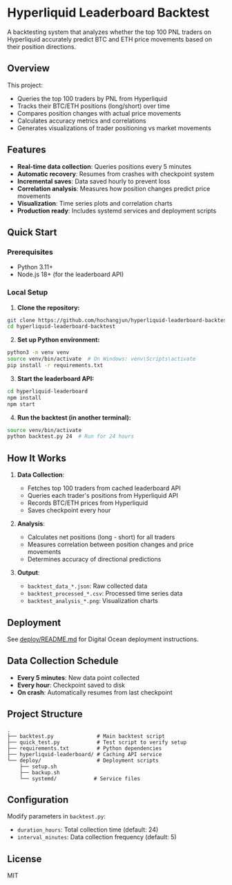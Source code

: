 # Hyperliquid Leaderboard Backtest

A backtesting system that analyzes whether the top 100 PNL traders on Hyperliquid accurately predict BTC and ETH price movements based on their position directions.

## Overview

This project:
- Queries the top 100 traders by PNL from Hyperliquid
- Tracks their BTC/ETH positions (long/short) over time
- Compares position changes with actual price movements
- Calculates accuracy metrics and correlations
- Generates visualizations of trader positioning vs market movements

## Features

- **Real-time data collection**: Queries positions every 5 minutes
- **Automatic recovery**: Resumes from crashes with checkpoint system
- **Incremental saves**: Data saved hourly to prevent loss
- **Correlation analysis**: Measures how position changes predict price movements
- **Visualization**: Time series plots and correlation charts
- **Production ready**: Includes systemd services and deployment scripts

## Quick Start

### Prerequisites
- Python 3.11+
- Node.js 18+ (for the leaderboard API)

### Local Setup

1. **Clone the repository:**
```bash
git clone https://github.com/hochangjun/hyperliquid-leaderboard-backtest.git
cd hyperliquid-leaderboard-backtest
```

2. **Set up Python environment:**
```bash
python3 -m venv venv
source venv/bin/activate  # On Windows: venv\Scripts\activate
pip install -r requirements.txt
```

3. **Start the leaderboard API:**
```bash
cd hyperliquid-leaderboard
npm install
npm start
```

4. **Run the backtest (in another terminal):**
```bash
source venv/bin/activate
python backtest.py 24  # Run for 24 hours
```

## How It Works

1. **Data Collection**: 
   - Fetches top 100 traders from cached leaderboard API
   - Queries each trader's positions from Hyperliquid API
   - Records BTC/ETH prices from Hyperliquid
   - Saves checkpoint every hour

2. **Analysis**:
   - Calculates net positions (long - short) for all traders
   - Measures correlation between position changes and price movements
   - Determines accuracy of directional predictions

3. **Output**:
   - `backtest_data_*.json`: Raw collected data
   - `backtest_processed_*.csv`: Processed time series data
   - `backtest_analysis_*.png`: Visualization charts

## Deployment

See [deploy/README.md](deploy/README.md) for Digital Ocean deployment instructions.

## Data Collection Schedule

- **Every 5 minutes**: New data point collected
- **Every hour**: Checkpoint saved to disk
- **On crash**: Automatically resumes from last checkpoint

## Project Structure

```
.
├── backtest.py              # Main backtest script
├── quick_test.py            # Test script to verify setup
├── requirements.txt         # Python dependencies
├── hyperliquid-leaderboard/ # Caching API service
└── deploy/                  # Deployment scripts
    ├── setup.sh
    ├── backup.sh
    └── systemd/            # Service files
```

## Configuration

Modify parameters in `backtest.py`:
- `duration_hours`: Total collection time (default: 24)
- `interval_minutes`: Data collection frequency (default: 5)

## License

MIT